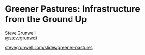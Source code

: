 <!-- .slide: class="title-slide" data-background-image="resources/growella-wallpaper.jpg" data-background-size="cover" data-background-position="right bottom" -->

# Greener Pastures: Infrastructure from the Ground Up

Steve Grunwell<br>
[@stevegrunwell](https://stevegrunwell.com)

[stevegrunwell.com/slides/greener-pastures](https://stevegrunwell.com/slides/greener-pastures)<!-- .element: class="slides-link" -->
